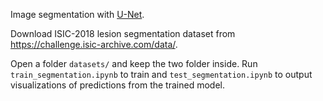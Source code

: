 Image segmentation with [U-Net](https://arxiv.org/abs/1505.04597).

Download ISIC-2018 lesion segmentation dataset from https://challenge.isic-archive.com/data/.

Open a folder `datasets/` and keep the two folder inside. Run `train_segmentation.ipynb` to train and `test_segmentation.ipynb` to output visualizations of predictions from the trained model.

